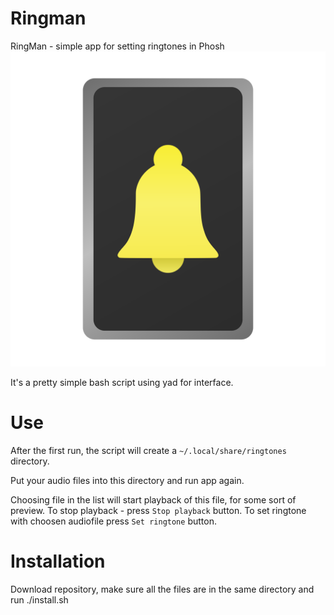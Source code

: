 # Ringman
RingMan - simple app for setting ringtones in Phosh
![alt text](https://github.com/vacuumbeef/ringman/blob/main/ringman.png?raw=true)

It's a pretty simple bash script using yad for interface.

# Use
After the first run, the script will create a `~/.local/share/ringtones` directory.

Put your audio files into this directory and run app again.

Choosing file in the list will start playback of this file, for some sort of preview. To stop playback - press `Stop playback` button. To set ringtone with choosen audiofile press `Set ringtone` button.

# Installation
Download repository, make sure all the files are in the same directory and run ./install.sh
